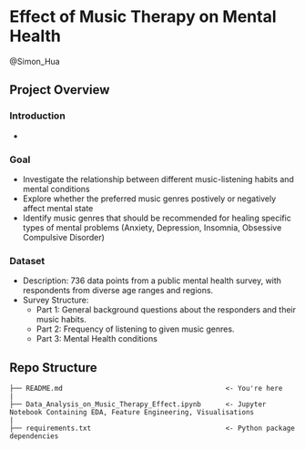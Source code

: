 # Effect of Music Therapy on Mental Health
@Simon_Hua

## Project Overview
### Introduction
  -
### Goal
  - Investigate the relationship between different music-listening habits and mental conditions
  - Explore whether the preferred music genres postively or negatively affect mental state
  - Identify music genres that should be recommended for healing specific types of mental problems (Anxiety, Depression, Insomnia, Obsessive Compulsive Disorder)
### Dataset
  - Description: 736 data points from a public mental health survey, with respondents from diverse age ranges and regions.
  - Survey Structure:
      - Part 1: General background questions about the responders and their music habits.
      - Part 2: Frequency of listening to given music genres.
      - Part 3: Mental Health conditions
## Repo Structure
```
├── README.md                                        <- You're here
|
├── Data_Analysis_on_Music_Therapy_Effect.ipynb      <- Jupyter Notebook Containing EDA, Feature Engineering, Visualisations
|
├── requirements.txt                                 <- Python package dependencies

```
